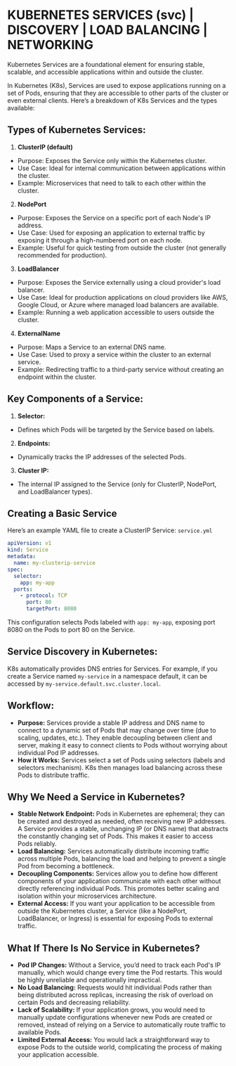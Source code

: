 # KUBERNETES SERVICES (svc) | DISCOVERY | LOAD BALANCING | NETWORKING

Kubernetes Services are a foundational element for ensuring stable, scalable, and accessible 
applications within and outside the cluster. 

In Kubernetes (K8s), Services are used to expose applications running on a set of Pods, 
ensuring that they are accessible to other parts of the cluster or even external clients. 
Here’s a breakdown of K8s Services and the types available:

## Types of Kubernetes Services:

1. **ClusterIP (default)**
- Purpose: Exposes the Service only within the Kubernetes cluster.
- Use Case: Ideal for internal communication between applications within the cluster.
- Example: Microservices that need to talk to each other within the cluster.

2. **NodePort**
- Purpose: Exposes the Service on a specific port of each Node's IP address.
- Use Case: Used for exposing an application to external traffic by exposing it through a 
high-numbered port on each node.
- Example: Useful for quick testing from outside the cluster (not generally recommended for 
production).

3. **LoadBalancer**
- Purpose: Exposes the Service externally using a cloud provider's load balancer.
- Use Case: Ideal for production applications on cloud providers like AWS, Google Cloud, or 
Azure where managed load balancers are available.
- Example: Running a web application accessible to users outside the cluster.

4. **ExternalName**
- Purpose: Maps a Service to an external DNS name.
- Use Case: Used to proxy a service within the cluster to an external service.
- Example: Redirecting traffic to a third-party service without creating an endpoint within the 
cluster.

## Key Components of a Service:

1. **Selector:** 
- Defines which Pods will be targeted by the Service based on labels.
2. **Endpoints:** 
- Dynamically tracks the IP addresses of the selected Pods.
3. **Cluster IP:** 
- The internal IP assigned to the Service (only for ClusterIP, NodePort, and LoadBalancer types).

## Creating a Basic Service

Here’s an example YAML file to create a ClusterIP Service: ```service.yml```
```yaml
apiVersion: v1
kind: Service
metadata:
  name: my-clusterip-service
spec:
  selector:
    app: my-app
  ports:
    - protocol: TCP
      port: 80
      targetPort: 8080
```
This configuration selects Pods labeled with ```app: my-app```, exposing port 8080 on the Pods 
to port 80 on the Service.

## Service Discovery in Kubernetes:

K8s automatically provides DNS entries for Services. For example, if you create a Service named 
```my-service``` in a namespace default, it can be accessed by ```my-service.default.svc.cluster.local```.

## Workflow:

- **Purpose:** Services provide a stable IP address and DNS name to connect to a dynamic set of 
Pods that may change over time (due to scaling, updates, etc.). They enable decoupling between 
client and server, making it easy to connect clients to Pods without worrying about individual 
Pod IP addresses.
- **How it Works:** Services select a set of Pods using selectors (labels and selectors 
mechanism). K8s then manages load balancing across these Pods to distribute traffic.

## Why We Need a Service in Kubernetes?

- **Stable Network Endpoint:** Pods in Kubernetes are ephemeral; they can be created and 
destroyed as needed, often receiving new IP addresses. A Service provides a stable, unchanging 
IP (or DNS name) that abstracts the constantly changing set of Pods. This makes it easier to 
access Pods reliably.
- **Load Balancing:** Services automatically distribute incoming traffic across multiple Pods, 
balancing the load and helping to prevent a single Pod from becoming a bottleneck.
- **Decoupling Components:** Services allow you to define how different components of your 
application communicate with each other without directly referencing individual Pods. This 
promotes better scaling and isolation within your microservices architecture.
- **External Access:** If you want your application to be accessible from outside the Kubernetes 
cluster, a Service (like a NodePort, LoadBalancer, or Ingress) is essential for exposing Pods 
to external traffic.

##  What If There Is No Service in Kubernetes?

- **Pod IP Changes:** Without a Service, you’d need to track each Pod's IP manually, which 
would change every time the Pod restarts. This would be highly unreliable and operationally 
impractical.
- **No Load Balancing:** Requests would hit individual Pods rather than being distributed 
across replicas, increasing the risk of overload on certain Pods and decreasing reliability.
- **Lack of Scalability:** If your application grows, you would need to manually update 
configurations whenever new Pods are created or removed, instead of relying on a Service to 
automatically route traffic to available Pods.
- **Limited External Access:** You would lack a straightforward way to expose Pods to the 
outside world, complicating the process of making your application accessible.

